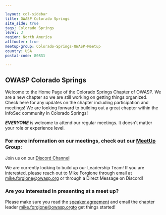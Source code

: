 ```yaml
---

layout: col-sidebar
title: OWASP Colorado Springs
site_side: true
tags: Colorado Springs
level: 3
region: North America
altfooter: true
meetup-group: Colorado-Springs-OWASP-Meetup
country: USA
postal-code: 80831

---
```

OWASP Colorado Springs
-----------------
Welcome to the Home Page of the Colorado Springs Chapter of OWASP. We are a new chapter so we are still working on getting things organized. Check here for any updates on the chapter including participation and meetings! We are looking forward to building out a great chapter within the InfoSec community in Colorado Springs!

***EVERYONE*** is welcome to attend our regular meetings. It doesn't matter your role or experience level. 

### For more information on our meetings, check out our [MeetUp](https://www.meetup.com/colorado-springs-owasp/) Group:

Join us on our [Discord Channel](https://discord.gg/dbgDS43N)

We are currently looking to build up our Leadership Team! If you are interested, please reach out to Mike Forgione through email at mike.forgione@owasp.org or through a Direct Message on Discord!

### Are you Interested in presenting at a meet up? ###
Please make sure you read the [speaker agreement](/www-policy/speaker-agreement) and email the chapter leader mike.forgione@owasp.orgto get things started!
